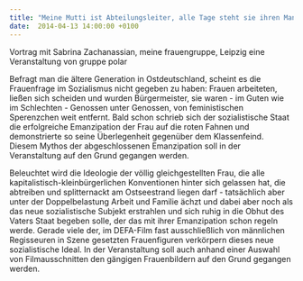 ```yaml
---
title: "Meine Mutti ist Abteilungsleiter, alle Tage steht sie ihren Mann"- Das Frauenbild in der DDR
date:  2014-04-13 14:00:00 +0100
---
```


Vortrag mit Sabrina Zachanassian, meine frauengruppe, Leipzig eine Veranstaltung von gruppe polar



Befragt man die ältere Generation in Ostdeutschland, scheint es die
Frauenfrage im Sozialismus nicht gegeben zu haben: Frauen arbeiteten,
ließen sich scheiden und wurden Bürgermeister, sie waren - im Guten wie im
Schlechten - Genossen unter Genossen, von feministischen Sperenzchen weit
entfernt. Bald schon schrieb sich der sozialistische Staat die
erfolgreiche Emanzipation der Frau auf die roten Fahnen und demonstrierte
so seine Überlegenheit gegenüber dem Klassenfeind. Diesem Mythos der
abgeschlossenen Emanzipation soll in der Veranstaltung auf den Grund
gegangen werden.


Beleuchtet wird die Ideologie der völlig gleichgestellten Frau, die
alle kapitalistisch-kleinbürgerlichen Konventionen hinter sich gelassen
hat, die abtreiben und splitternackt am Ostseestrand liegen darf -
tatsächlich aber unter der Doppelbelastung Arbeit und Familie ächzt und
dabei aber noch als das neue sozialistische Subjekt erstrahlen und sich
ruhig in die Obhut des Vaters Staat begeben solle, der das mit ihrer
Emanzipation schon regeln werde. Gerade viele der, im DEFA-Film fast
ausschließlich von männlichen Regisseuren in Szene gesetzten Frauenfiguren
verkörpern dieses neue sozialistische Ideal. In der Veranstaltung soll
auch anhand einer Auswahl von Filmausschnitten den gängigen Frauenbildern
auf den Grund gegangen werden.


